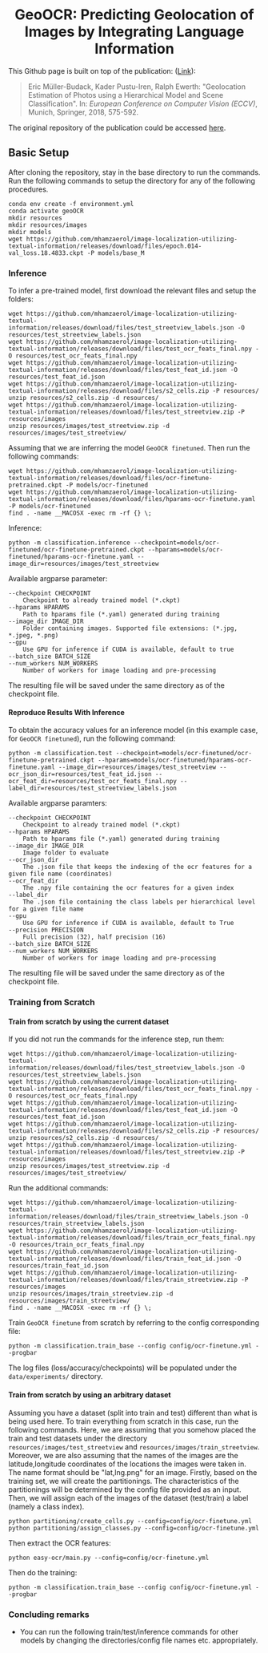 <div align="center">    
 
# GeoOCR: Predicting Geolocation of Images by Integrating Language Information

</div>

This Github page is built on top of the publication: ([Link](http://openaccess.thecvf.com/content_ECCV_2018/papers/Eric_Muller-Budack_Geolocation_Estimation_of_ECCV_2018_paper.pdf)):


> Eric Müller-Budack, Kader Pustu-Iren, Ralph Ewerth:
"Geolocation Estimation of Photos using a Hierarchical Model and Scene Classification".
In: *European Conference on Computer Vision (ECCV)*, Munich, Springer, 2018, 575-592.

The original repository of the publication could be accessed [here](https://github.com/TIBHannover/GeoEstimation).

## Basic Setup

After cloning the repository, stay in the base directory to run the commands. 
Run the following commands to setup the directory for any of the following procedures.
```
conda env create -f environment.yml
conda activate geoOCR
mkdir resources
mkdir resources/images
mkdir models
wget https://github.com/mhamzaerol/image-localization-utilizing-textual-information/releases/download/files/epoch.014-val_loss.18.4833.ckpt -P models/base_M
```

### Inference

To infer a pre-trained model, first download the relevant files and setup the folders:
```
wget https://github.com/mhamzaerol/image-localization-utilizing-textual-information/releases/download/files/test_streetview_labels.json -O resources/test_streetview_labels.json
wget https://github.com/mhamzaerol/image-localization-utilizing-textual-information/releases/download/files/test_ocr_feats_final.npy -O resources/test_ocr_feats_final.npy
wget https://github.com/mhamzaerol/image-localization-utilizing-textual-information/releases/download/files/test_feat_id.json -O resources/test_feat_id.json
wget https://github.com/mhamzaerol/image-localization-utilizing-textual-information/releases/download/files/s2_cells.zip -P resources/
unzip resources/s2_cells.zip -d resources/
wget https://github.com/mhamzaerol/image-localization-utilizing-textual-information/releases/download/files/test_streetview.zip -P resources/images
unzip resources/images/test_streetview.zip -d resources/images/test_streetview/
```

Assuming that we are inferring the model ``GeoOCR finetuned``. Then run the following commands:

```
wget https://github.com/mhamzaerol/image-localization-utilizing-textual-information/releases/download/files/ocr-finetune-pretrained.ckpt -P models/ocr-finetuned
wget https://github.com/mhamzaerol/image-localization-utilizing-textual-information/releases/download/files/hparams-ocr-finetune.yaml -P models/ocr-finetuned
find . -name __MACOSX -exec rm -rf {} \;
```

Inference:
```
python -m classification.inference --checkpoint=models/ocr-finetuned/ocr-finetune-pretrained.ckpt --hparams=models/ocr-finetuned/hparams-ocr-finetune.yaml --image_dir=resources/images/test_streetview
```

Available argparse parameter:
```
--checkpoint CHECKPOINT
    Checkpoint to already trained model (*.ckpt)
--hparams HPARAMS     
    Path to hparams file (*.yaml) generated during training
--image_dir IMAGE_DIR
    Folder containing images. Supported file extensions: (*.jpg, *.jpeg, *.png)
--gpu                 
    Use GPU for inference if CUDA is available, default to true
--batch_size BATCH_SIZE
--num_workers NUM_WORKERS
    Number of workers for image loading and pre-processing
```
The resulting file will be saved under the same directory as of the checkpoint file. 

#### Reproduce Results With Inference

To obtain the accuracy values for an inference model (in this example case, for ``GeoOCR finetuned``), run the following command:
```
python -m classification.test --checkpoint=models/ocr-finetuned/ocr-finetune-pretrained.ckpt --hparams=models/ocr-finetuned/hparams-ocr-finetune.yaml --image_dir=resources/images/test_streetview --ocr_json_dir=resources/test_feat_id.json --ocr_feat_dir=resources/test_ocr_feats_final.npy --label_dir=resources/test_streetview_labels.json
```

Available argparse paramters:
```
--checkpoint CHECKPOINT
    Checkpoint to already trained model (*.ckpt)
--hparams HPARAMS     
    Path to hparams file (*.yaml) generated during training
--image_dir IMAGE_DIR 
    Image folder to evaluate
--ocr_json_dir
    The .json file that keeps the indexing of the ocr features for a given file name (coordinates)
--ocr_feat_dir
    The .npy file containing the ocr features for a given index
--label_dir
    The .json file containing the class labels per hierarchical level for a given file name 
--gpu
    Use GPU for inference if CUDA is available, default to True
--precision PRECISION
    Full precision (32), half precision (16)
--batch_size BATCH_SIZE
--num_workers NUM_WORKERS
    Number of workers for image loading and pre-processing
```
The resulting file will be saved under the same directory as of the checkpoint file. 

### Training from Scratch
#### Train from scratch by using the current dataset
If you did not run the commands for the inference step, run them:
```
wget https://github.com/mhamzaerol/image-localization-utilizing-textual-information/releases/download/files/test_streetview_labels.json -O resources/test_streetview_labels.json
wget https://github.com/mhamzaerol/image-localization-utilizing-textual-information/releases/download/files/test_ocr_feats_final.npy -O resources/test_ocr_feats_final.npy
wget https://github.com/mhamzaerol/image-localization-utilizing-textual-information/releases/download/files/test_feat_id.json -O resources/test_feat_id.json
wget https://github.com/mhamzaerol/image-localization-utilizing-textual-information/releases/download/files/s2_cells.zip -P resources/
unzip resources/s2_cells.zip -d resources/
wget https://github.com/mhamzaerol/image-localization-utilizing-textual-information/releases/download/files/test_streetview.zip -P resources/images
unzip resources/images/test_streetview.zip -d resources/images/test_streetview/
```
Run the additional commands:
```
wget https://github.com/mhamzaerol/image-localization-utilizing-textual-information/releases/download/files/train_streetview_labels.json -O resources/train_streetview_labels.json
wget https://github.com/mhamzaerol/image-localization-utilizing-textual-information/releases/download/files/train_ocr_feats_final.npy -O resources/train_ocr_feats_final.npy
wget https://github.com/mhamzaerol/image-localization-utilizing-textual-information/releases/download/files/train_feat_id.json -O resources/train_feat_id.json
wget https://github.com/mhamzaerol/image-localization-utilizing-textual-information/releases/download/files/train_streetview.zip -P resources/images
unzip resources/images/train_streetview.zip -d resources/images/train_streetview/
find . -name __MACOSX -exec rm -rf {} \;
```
Train ``GeoOCR finetune`` from scratch by referring to the config corresponding file:
```
python -m classification.train_base --config config/ocr-finetune.yml --progbar 
```
The log files (loss/accuracy/checkpoints) will be populated under the ``data/experiments/`` directory.

#### Train from scratch by using an arbitrary dataset
Assuming you have a dataset (split into train and test) different than what is being used here. To train everything from scratch in this case, run the following commands. Here, we are assuming that you somehow placed the train and test datasets under the directory ``resources/images/test_streetview`` and ``resources/images/train_streetview``. Moreover, we are also assuming that the names of the images are the latitude,longitude coordinates of the locations the images were taken in. The name format should be "lat,lng.png" for an image. 
Firstly, based on the training set, we will create the partitionings. The characteristics of the partitionings will be determined by the config file provided as an input. Then, we will assign each of the images of the dataset (test/train) a label (namely a class index). 
```
python partitioning/create_cells.py --config=config/ocr-finetune.yml
python partitioning/assign_classes.py --config=config/ocr-finetune.yml
```
Then extract the OCR features:
```
python easy-ocr/main.py --config=config/ocr-finetune.yml
```
Then do the training:
```
python -m classification.train_base --config config/ocr-finetune.yml --progbar 
```

### Concluding remarks
- You can run the following train/test/inference commands for other models by changing the directories/config file names etc. appropriately.
